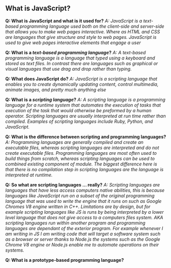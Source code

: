 ## What is JavaScript?

**Q: What is JavaScript and what is it used for?**
_A: JavaScript is a text-based programming language used both on the client-side and server-side that allows you to make web pages interactive. Where as HTML and CSS are languages that give structure and style to web pages. JavaScript is used to give web pages interactive elements that engage a user_

**Q: What is a _text-based programming language_?**
_A: A text-based programming language is a language that typed using a keyboard and stored as text files. In contrast there are languages such as graphical or visual languages that use drag and drop rather than typing._

**Q: What does JavaScript do?**
_A: JavaScript is a scripting language that enables you to create dynamically updating content, control multimedia, animate images, and pretty much anything else_

**Q: What is a _scripting language_?**
_A: A scripting language is a programming language for a runtime system that automates the execution of tasks that execution of the task that would otherwise be preformed by a human operator. Scripting languages are usually interpreted at run time rather than compiled. Examples of scripting languages include Ruby, Python, and JavaScript._

**Q: What is the difference between scripting and programming languages?**
_A: Programming languages are generally compiled and create an executable files, whereas scripting languages are interpreted and do not create executable files. Programming languages are most often used to build things from scratch, whereas scripting languages can be used to combined existing component of module. The biggest difference here is that there is no compilation step in scripting languages are the language is interpreted at runtime._

**Q: So what are scripting languages ... really?**
_A: Scripting languages are languages that have less access computers native abilities, this is because languages like JavaScript run on a subset of the original programming language that was used to write the engine that it runs on such as Google Chromes V8 engine written in C++. Limitations are by design, but for example scripting languages like JS is runs by being interpreted by a lower level language that does not give access to a computers files system. AKA scripting languages run within another program and programming languages are dependant of the exterior program. For example whenever I am writing in JS I am writing code that will target a software system such as a browser or server thanks to Node.js the systems such as the Google Chrome V8 engine or Node.js enable me to automate operations on their systems._

**Q: What is a prototype-based programming language?**
